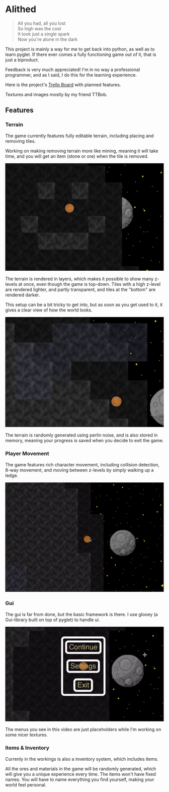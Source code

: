# Alithed

> All you had, all you lost \
> So high was the cost \
> It took just a single spark \
> Now you're alone in the dark

This project is mainly a way for me to get back into python, as well as to learn pyglet. If there ever comes a fully functioning game out of it, that is just a biproduct.

Feedback is very much appreciated! I'm in no way a professional programmer, and as I said, I do this for the learning experience.

Here is the project's [Trello Board](https://trello.com/invite/b/JwDc3zBP/10e69bb7f3abc281623fd9ba24631cfc/pyglet-survival-game) with planned features.

Textures and images mostly by my friend TTBob.

## Features

### Terrain

The game currently features fully editable terrain, including placing and removing tiles.

Working on making removing terrain more like mining, meaning it will take time, and you will get an item (stone or ore) when the tile is removed.

![Editable Terrain](docs/screenshots/editable_terrain.png)

The terrain is rendered in layers, which makes it possible to show many z-levels at once, even though the game is top-down. Tiles with a high z-level are rendered lighter, and partly transparent, and tiles at the "bottom" are rendered darker.

This setup can be a bit tricky to get into, but as soon as you get used to it, it gives a clear view of how the world looks.

![Different Z-levels](docs/screenshots/z_levels.png)

The terrain is randomly generated using perlin noise, and is also stored in memory, meaning your progress is saved when you decide to exit the game.

### Player Movement

The game features rich character movement, including collision detection, 8-way movement, and moving between z-levels by simply walking up a ledge.

![Moving between Z-levels](docs/screenshots/z_movement.gif)

### Gui

The gui is far from done, but the basic framework is there. I use glooey (a Gui-library built on top of pyglet) to handle ui.

![GUI](docs/screenshots/gui.gif)

The menus you see in this video are just placeholders while I'm working on some nicer textures.

### Items & Inventory

Currenly in the workings is also a inventory system, which includes items.

All the ores and materials in the game will be randomly generated, which will give you a unique experience every time. The items won't have fixed names. You will have to name everything you find yourself, making your world feel personal.
